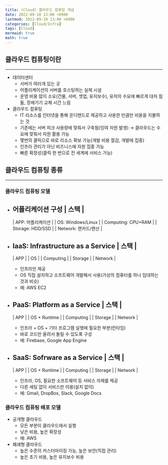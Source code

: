 ```yaml
---
title: (Cloud) 클라우드 컴퓨팅 개념
date: 2022-09-10 13:00 +0900
lastmod: 2022-09-10 13:00 +0900
categories: [Cloud/Infra]
tags: [Cloud]
mermaid: true
math: true
---
```


## 클라우드 컴퓨팅이란
---

- 데이터센터
    - 서버가 여러개 있는 곳
    - 어플리케이션의 서버를 호스팅하는 실제 시설
    - 운영 비용 많이  소요(건물, 서버, 셋업, 유지보수), 유저의 수요에 빠르게 대처 힘듦, 장애기기 교체 시간 느림
- 클라우드 컴퓨팅
    - IT 리소스를 인터넷을 통해 온디맨드로 제공하고 사용한 만큼만 비용을 지불하는 것
    - 기존에는 서버 피크 사용량에 맞춰서 구축됨(잉여 자원 발생) → 클라우드는 수요에 맞춰서 자원 활용 가능
    - 몇번의 클릭으로 바로 리소스 확보 가능(개발 비용 절감, 개발에 집중)
    - 인프라 관리가 아닌 비즈니스에 자원 집중 가능
    - 빠른 확장성(클릭 한 번으로 전 세계에 서비스 가능)


## 클라우드 컴퓨팅 종류
---

### 클라우드 컴퓨팅 모델

- 어플리케이션 구성
    | 스택 |
    ---
    | APP: 어플리케이션 |
    | OS: Windows/Linux |
    | Computing: CPU+RAM |
    | Storage: HDD/SSD |
    | Network: 랜카드/랜선 |

- IaaS: Infrastructure as a Service
    | 스택 |
    ---
    | APP |
    | OS |
    | Computing |
    | Storage |
    | Network |
    - 인프라만 제공
    - OS 직접 설치하고 소프트웨어 개발해서 사용(가상의 컴퓨터를 하나 임대하는 것과 비슷)
    - 예: AWS EC2

- PaaS: Platform as a Service
    | 스택 |
    ---
    | APP |
    | OS + Runtime |
    | Computing |
    | Storage |
    | Network |
    - 인프라 + OS + 기타 프로그램 실행에 필요한 부분(런타임)
    - 바로 코드만 올려서 돌릴 수 있도록 구성
    - 예: Firebase, Google App Engine

- SaaS: Sofrware as a Service
    | 스택 |
    ---
    | APP |
    | OS + Runtime |
    | Computing |
    | Storage |
    | Network |
    - 인프라, OS, 필요한 소프트웨어 등 서비스 자체를 제공
    - 다른 세팅 없이 서비스만 이용(설치 없이)
    - 예: Gmail, DropBox, Slack, Google Docs

### 클라우드 컴퓨팅 배포 모델

- 공개형 클라우드
    - 모든 부분이 클라우드에서 실행
    - 낮은 비용, 높은 확장성
    - 예: AWS
- 폐쇄형 클라우드
    - 높은 수준의 커스터마이징 가능, 높은 보안(직접 관리)
    - 높은 초기 비용, 높은 유지보수 비용